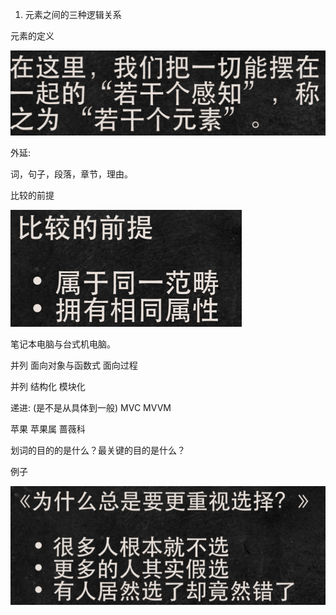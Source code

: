 1.  元素之间的三种逻辑关系





元素的定义

![64837876897](1648378768972-1648378770132.png)

外延:

词，句子，段落，章节，理由。



比较的前提

![64837880025](比较的前提)





笔记本电脑与台式机电脑。

并列 面向对象与函数式  面向过程 

并列 结构化 模块化 

递进: (是不是从具体到一般)
MVC  MVVM

苹果 苹果属  蔷薇科

划词的目的的是什么？最关键的目的是什么？





例子

![64837948710](1648379487107-1648379488034.png)